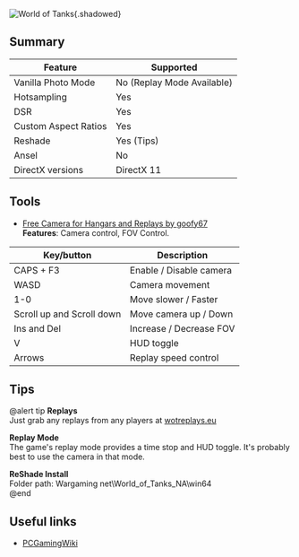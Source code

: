 ![World of Tanks](Images\WorldOfTanks.png "Shot by Skramp"){.shadowed}

## Summary

Feature | Supported
--|--
Vanilla Photo Mode | No (Replay Mode Available)
Hotsampling | Yes
DSR | Yes
Custom Aspect Ratios | Yes
Reshade | Yes (Tips)
Ansel | No
DirectX versions | DirectX 11

## Tools

* [Free Camera for Hangars and Replays by goofy67](https://wgmods.net/1495/)  
**Features**: Camera control, FOV Control.

Key/button | Description
--|--
CAPS + F3 | Enable / Disable camera
WASD |  Camera movement
1-0 | Move slower / Faster
Scroll up and Scroll down | Move camera up / Down
Ins and Del | Increase / Decrease FOV
V | HUD toggle
Arrows | Replay speed control

## Tips

@alert tip
**Replays**  
Just grab any replays from any players at [wotreplays.eu](http://wotreplays.eu/)

**Replay Mode**  
The game's replay mode provides a time stop and HUD toggle. It's probably best to use the camera in that mode.

**ReShade Install**  
Folder path: Wargaming net\World_of_Tanks_NA\win64\
@end

## Useful links

* [PCGamingWiki](https://www.pcgamingwiki.com/wiki/World_of_Tanks)
